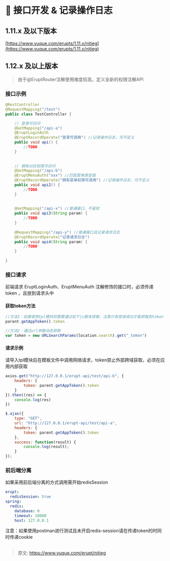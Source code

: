 # 🥌 接口开发 & 记录操作日志


## 1.11.x 及以下版本
[https://www.yuque.com/erupts/1.11.x/nitieg](https://www.yuque.com/erupts/1.11.x/nitieg)


## 1.12.x 及以上版本
> 由于@EruptRouter注解使用难度较高，定义全新的权限注解API


### 接口示例
```java
@RestController
@RequestMapping("/test")
public class TestController {

    // 登录可访问
    @GetMapping("/api-a")
    @EruptLoginAuth
    @EruptRecordOperate("登录可调用") //记录操作日志，可不定义
    public void api() {
    	//TODO
    }
    
    
	// 拥有对应权限可访问
    @GetMapping("/api-b")
    @EruptMenuAuth("xxx") //匹配菜单类型值
    @EruptRecordOperate("拥有菜单权限可调用") //记录操作日志，可不定义
    public void api2() {
    	//TODO
    }
    
    
    @GetMapping("/api-x") //普通接口，不鉴权
    public void api3(String param) {
    	//TODO
    }
    
    @RequestMapping("/api-y") //普通接口且记录请求日志
    @EruptRecordOperate("记录请求日志")
    public void api4(String param) {
    	//TODO
    }
    
}
```


### 接口请求
前端请求 EruptLoginAuth、EruptMenuAuth 注解修饰的接口时，必须传递 token ，且放到请求头中


#### 获取token方法
```javascript
//方法1：如果使用tpl模块则需要通过如下js脚本获取，注意只有登录成功才能获取到token
parent.getAppToken().token

//方法2：通过url参数动态获取
var token = new URLSearchParams(location.search).get("_token")
```

#### 请求示例
请导入tpl模块后在模板文件中调用网络请求，token禁止外部跨域获取，必须在应用内部获取
```javascript
axios.get("http://127.0.0.1/erupt-api/test/api-b", {
    headers: {
        token: parent.getAppToken().token
    }
}).then((res) => {
    console.log(res)
})
```
```javascript
$.ajax({
    type: "GET",
    url: "http://127.0.0.1/erupt-api/test/api-a",
    headers: {
        token: parent.getAppToken().token
    },
    success: function(result) {
        console.log(result);
    }
});
```


### 前后端分离
如果采用前后端分离的方式调用需开始redisSession
```yaml
erupt:
  redisSession: true
spring:
  redis:
    database: 0
    timeout: 10000
    host: 127.0.0.1
```

注意：如果使用postman进行测试且未开启redis-session请在传递token的时同时传递cookie

## 



> 原文: <https://www.yuque.com/erupt/nitieg>